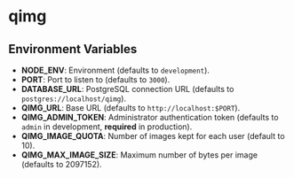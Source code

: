 # qimg

## Environment Variables

* **NODE_ENV**: Environment (defaults to `development`).
* **PORT**: Port to listen to (defaults to `3000`).
* **DATABASE_URL**: PostgreSQL connection URL (defaults to `postgres://localhost/qimg`).
* **QIMG_URL**: Base URL (defaults to `http://localhost:$PORT`).
* **QIMG_ADMIN_TOKEN**: Administrator authentication token (defaults to `admin` in development, **required** in production).
* **QIMG_IMAGE_QUOTA**: Number of images kept for each user (default to 10).
* **QIMG_MAX_IMAGE_SIZE**: Maximum number of bytes per image (defaults to 2097152).
